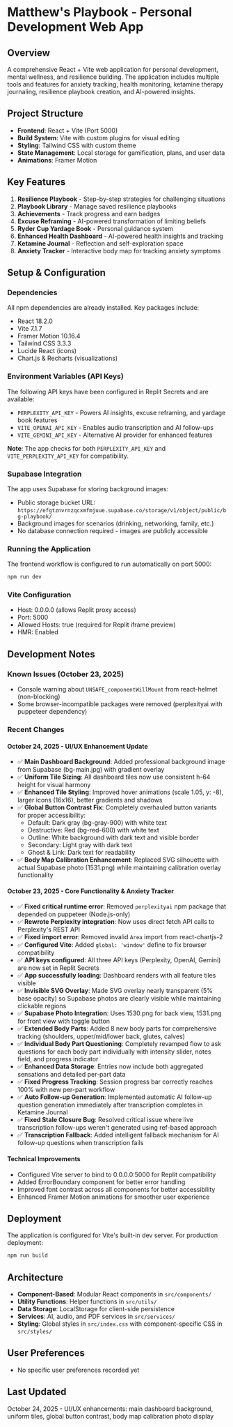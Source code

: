# Matthew's Playbook - Personal Development Web App

## Overview
A comprehensive React + Vite web application for personal development, mental wellness, and resilience building. The application includes multiple tools and features for anxiety tracking, health monitoring, ketamine therapy journaling, resilience playbook creation, and AI-powered insights.

## Project Structure
- **Frontend**: React + Vite (Port 5000)
- **Build System**: Vite with custom plugins for visual editing
- **Styling**: Tailwind CSS with custom theme
- **State Management**: Local storage for gamification, plans, and user data
- **Animations**: Framer Motion

## Key Features
1. **Resilience Playbook** - Step-by-step strategies for challenging situations
2. **Playbook Library** - Manage saved resilience playbooks
3. **Achievements** - Track progress and earn badges
4. **Excuse Reframing** - AI-powered transformation of limiting beliefs
5. **Ryder Cup Yardage Book** - Personal guidance system
6. **Enhanced Health Dashboard** - AI-powered health insights and tracking
7. **Ketamine Journal** - Reflection and self-exploration space
8. **Anxiety Tracker** - Interactive body map for tracking anxiety symptoms

## Setup & Configuration

### Dependencies
All npm dependencies are already installed. Key packages include:
- React 18.2.0
- Vite 7.1.7
- Framer Motion 10.16.4
- Tailwind CSS 3.3.3
- Lucide React (icons)
- Chart.js & Recharts (visualizations)

### Environment Variables (API Keys)
The following API keys have been configured in Replit Secrets and are available:
- `PERPLEXITY_API_KEY` - Powers AI insights, excuse reframing, and yardage book features
- `VITE_OPENAI_API_KEY` - Enables audio transcription and AI follow-ups
- `VITE_GEMINI_API_KEY` - Alternative AI provider for enhanced features

**Note**: The app checks for both `PERPLEXITY_API_KEY` and `VITE_PERPLEXITY_API_KEY` for compatibility.

### Supabase Integration
The app uses Supabase for storing background images:
- Public storage bucket URL: `https://efgtznvrnzqcxmfmjuue.supabase.co/storage/v1/object/public/bg-playbook/`
- Background images for scenarios (drinking, networking, family, etc.)
- No database connection required - images are publicly accessible

### Running the Application
The frontend workflow is configured to run automatically on port 5000:
```bash
npm run dev
```

### Vite Configuration
- Host: 0.0.0.0 (allows Replit proxy access)
- Port: 5000
- Allowed Hosts: true (required for Replit iframe preview)
- HMR: Enabled

## Development Notes

### Known Issues (October 23, 2025)
- Console warning about `UNSAFE_componentWillMount` from react-helmet (non-blocking)
- Some browser-incompatible packages were removed (perplexityai with puppeteer dependency)

### Recent Changes

#### October 24, 2025 - UI/UX Enhancement Update
- ✅ **Main Dashboard Background**: Added professional background image from Supabase (bg-main.jpg) with gradient overlay
- ✅ **Uniform Tile Sizing**: All dashboard tiles now use consistent h-64 height for visual harmony
- ✅ **Enhanced Tile Styling**: Improved hover animations (scale 1.05, y: -8), larger icons (16x16), better gradients and shadows
- ✅ **Global Button Contrast Fix**: Completely overhauled button variants for proper accessibility:
  - Default: Dark gray (bg-gray-900) with white text
  - Destructive: Red (bg-red-600) with white text  
  - Outline: White background with dark text and visible border
  - Secondary: Light gray with dark text
  - Ghost & Link: Dark text for readability
- ✅ **Body Map Calibration Enhancement**: Replaced SVG silhouette with actual Supabase photo (1531.png) while maintaining calibration overlay functionality

#### October 23, 2025 - Core Functionality & Anxiety Tracker
- ✅ **Fixed critical runtime error**: Removed `perplexityai` npm package that depended on puppeteer (Node.js-only)
- ✅ **Rewrote Perplexity integration**: Now uses direct fetch API calls to Perplexity's REST API
- ✅ **Fixed import error**: Removed invalid `Area` import from react-chartjs-2
- ✅ **Configured Vite**: Added `global: 'window'` define to fix browser compatibility
- ✅ **API keys configured**: All three API keys (Perplexity, OpenAI, Gemini) are now set in Replit Secrets
- ✅ **App successfully loading**: Dashboard renders with all feature tiles visible
- ✅ **Invisible SVG Overlay**: Made SVG overlay nearly transparent (5% base opacity) so Supabase photos are clearly visible while maintaining clickable regions
- ✅ **Supabase Photo Integration**: Uses 1530.png for back view, 1531.png for front view with toggle button
- ✅ **Extended Body Parts**: Added 8 new body parts for comprehensive tracking (shoulders, upper/mid/lower back, glutes, calves)
- ✅ **Individual Body Part Questioning**: Completely revamped flow to ask questions for each body part individually with intensity slider, notes field, and progress indicator
- ✅ **Enhanced Data Storage**: Entries now include both aggregated sensations and detailed per-part data
- ✅ **Fixed Progress Tracking**: Session progress bar correctly reaches 100% with new per-part workflow
- ✅ **Auto Follow-up Generation**: Implemented automatic AI follow-up question generation immediately after transcription completes in Ketamine Journal
- ✅ **Fixed Stale Closure Bug**: Resolved critical issue where live transcription follow-ups weren't generated using ref-based approach
- ✅ **Transcription Fallback**: Added intelligent fallback mechanism for AI follow-up questions when transcription fails

#### Technical Improvements
- Configured Vite server to bind to 0.0.0.0:5000 for Replit compatibility
- Added ErrorBoundary component for better error handling
- Improved font contrast across all components for better accessibility
- Enhanced Framer Motion animations for smoother user experience

## Deployment
The application is configured for Vite's built-in dev server. For production deployment:
```bash
npm run build
```

## Architecture
- **Component-Based**: Modular React components in `src/components/`
- **Utility Functions**: Helper functions in `src/utils/`
- **Data Storage**: LocalStorage for client-side persistence
- **Services**: AI, audio, and PDF services in `src/services/`
- **Styling**: Global styles in `src/index.css` with component-specific CSS in `src/styles/`

## User Preferences
- No specific user preferences recorded yet

## Last Updated
October 24, 2025 - UI/UX enhancements: main dashboard background, uniform tiles, global button contrast, body map calibration photo display
